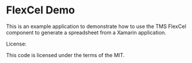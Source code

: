 FlexCel Demo
============

This is an example application to demonstrate how to use the TMS FlexCel component to generate a spreadsheet from a Xamarin application.

License:

This code is licensed under the terms of the MIT.